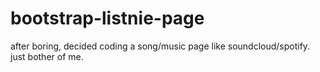 # bootstrap-listnie-page
after boring, decided coding a song/music page like soundcloud/spotify. just bother of me.
